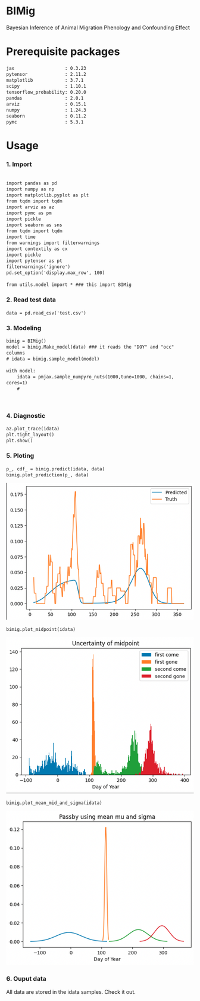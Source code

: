 # BIMig
Bayesian Inference of Animal Migration Phenology and Confounding Effect

# Prerequisite packages
```
jax                   : 0.3.23
pytensor              : 2.11.2
matplotlib            : 3.7.1
scipy                 : 1.10.1
tensorflow_probability: 0.20.0
pandas                : 2.0.1
arviz                 : 0.15.1
numpy                 : 1.24.3
seaborn               : 0.11.2
pymc                  : 5.3.1
```

# Usage
### 1. Import
```

import pandas as pd
import numpy as np
import matplotlib.pyplot as plt
from tqdm import tqdm
import arviz as az
import pymc as pm
import pickle
import seaborn as sns
from tqdm import tqdm
import time
from warnings import filterwarnings
import contextily as cx
import pickle
import pytensor as pt
filterwarnings('ignore')
pd.set_option('display.max_row', 100)

from utils.model import * ### this import BIMig

```

### 2. Read test data
```
data = pd.read_csv('test.csv')
```

### 3. Modeling
```
bimig = BIMig()
model = bimig.Make_model(data) ### it reads the "DOY" and "occ" columns
# idata = bimig.sample_model(model)

with model:
    idata = pmjax.sample_numpyro_nuts(1000,tune=1000, chains=1, cores=1)
    # 
    
    
```
### 4. Diagnostic
```
az.plot_trace(idata)
plt.tight_layout()
plt.show()

```

### 5. Ploting
```
p_, cdf_ = bimig.predict(idata, data)
bimig.plot_prediction(p_, data)
```
![fig1](/assets/fig1.png)

```
bimig.plot_midpoint(idata)
```
![fig2](/assets/fig2.png)

```
bimig.plot_mean_mid_and_sigma(idata)
```
![fig3](/assets/fig3.png)

### 6. Ouput data

All data are stored in the idata samples. Check it out.





